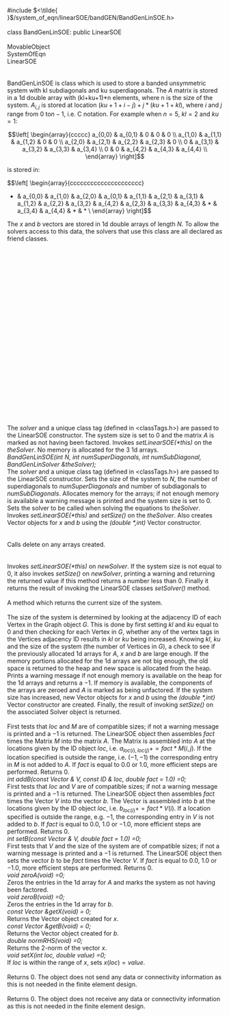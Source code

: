 \
\#include
$<\tilde{ }$/system_of_eqn/linearSOE/bandGEN/BandGenLinSOE.h$>$\
\
class BandGenLinSOE: public LinearSOE\
\
MovableObject\
SystemOfEqn\
LinearSOE\
\
\
BandGenLinSOE is class which is used to store a banded unsymmetric
system with kl subdiagonals and ku superdiagonals. The $A$ matrix is
stored in a 1d double array with (kl+ku+1)\*n elements, where n is the
size of the system. $A_{i,j}$ is stored at location
$(ku+1+i-j) + j*(ku+1+kl)$, where $i$ and $j$ range from $0$ to$n-1$,
i.e. C notation. For example when $n=5$, $kl = 2$ and $ku=1$:

$$\left[
\begin{array}{ccccc}
a_{0,0} & a_{0,1}  & 0 & 0 & 0 \\
a_{1,0} & a_{1,1} & a_{1,2} & 0 & 0 \\
a_{2,0} & a_{2,1} & a_{2,2} & a_{2,3} & 0  \\
0 & a_{3,1} & a_{3,2} & a_{3,3} & a_{3,4} \\
0 & 0 & a_{4,2} & a_{4,3} & a_{4,4} \\
\end{array}
\right]$$

is stored in:

$$\left[
\begin{array}{ccccccccccccccccccccc}
* & a_{0,0} & a_{1,0}  & a_{2,0} & a_{0,1} & a_{1,1} & a_{2,1} &
a_{3,1} & a_{1,2} & a_{2,2} & a_{3,2} & a_{4,2} & a_{2,3} & a_{3,3} &
a_{4,3} & * & a_{3,4} & a_{4,4} & * & * \\
\end{array}
\right]$$

The $x$ and $b$ vectors are stored in 1d double arrays of length $N$. To
allow the solvers access to this data, the solvers that use this class
are all declared as friend classes.\
\
\
\
\
\
\
\
\
\
\
\
\
\
\
\
\
\
\
\
\
\
\
\
\
\
The *solver* and a unique class tag (defined in $<$classTags.h$>$) are
passed to the LinearSOE constructor. The system size is set to $0$ and
the matrix $A$ is marked as not having been factored. Invokes
*setLinearSOE(\*this)* on the *theSolver*. No memory is allocated for
the 3 1d arrays.\
*BandGenLinSOE(int N, int numSuperDiagonals, int numSubDiagonal,
BandGenLinSolver &theSolver);* \
The *solver* and a unique class tag (defined in $<$classTags.h$>$) are
passed to the LinearSOE constructor. Sets the size of the system to $N$,
the number of superdiagonals to *numSuperDiagonals* and number of
subdiagonals to *numSubDiagonals*. Allocates memory for the arrays; if
not enough memory is available a warning message is printed and the
system size is set to $0$. Sets the solver to be called when solving the
equations to *theSolver*. Invokes *setLinearSOE(\*this)* and *setSize()*
on the *theSolver*. Also creates Vector objects for $x$ and $b$ using
the *(double \*,int)* Vector constructor.\
\
\
Calls delete on any arrays created.\
\
\
Invokes *setLinearSOE(\*this)* on *newSolver*. If the system size is not
equal to $0$, it also invokes *setSize()* on *newSolver*, printing a
warning and returning the returned value if this method returns a number
less than $0$. Finally it returns the result of invoking the LinearSOE
classes *setSolver()* method.\
\
A method which returns the current size of the system.\
\
The size of the system is determined by looking at the adjacency ID of
each Vertex in the Graph object *G*. This is done by first setting *kl*
and *ku* equal to $0$ and then checking for each Vertex in *G*, whether
any of the vertex tags in the Vertices adjacency ID results in *kl* or
*ku* being increased. Knowing *kl*, *ku* and the size of the system (the
number of Vertices in *G*), a check to see if the previously allocated
1d arrays for $A$, $x$ and $b$ are large enough. If the memory portions
allocated for the 1d arrays are not big enough, the old space is
returned to the heap and new space is allocated from the heap. Prints a
warning message if not enough memory is available on the heap for the 1d
arrays and returns a $-1$. If memory is available, the components of the
arrays are zeroed and $A$ is marked as being unfactored. If the system
size has increased, new Vector objects for $x$ and $b$ using the
*(double \*,int)* Vector constructor are created. Finally, the result of
invoking *setSize()* on the associated Solver object is returned.\
\
First tests that *loc* and *M* are of compatible sizes; if not a warning
message is printed and a $-1$ is returned. The LinearSOE object then
assembles *fact* times the Matrix *M* into the matrix $A$. The Matrix is
assembled into $A$ at the locations given by the ID object *loc*, i.e.
$a_{loc(i),loc(j)} +=
fact * M(i,j)$. If the location specified is outside the range, i.e.
$(-1,-1)$ the corresponding entry in *M* is not added to $A$. If *fact*
is equal to $0.0$ or $1.0$, more efficient steps are performed. Returns
$0$.\
*int addB(const Vector & V, const ID & loc, double fact = 1.0) =0;*\
First tests that *loc* and *V* are of compatible sizes; if not a warning
message is printed and a $-1$ is returned. The LinearSOE object then
assembles *fact* times the Vector *V* into the vector $b$. The Vector is
assembled into $b$ at the locations given by the ID object *loc*, i.e.
$b_{loc(i)} += fact * V(i)$. If a location specified is outside the
range, e.g. $-1$, the corresponding entry in *V* is not added to $b$. If
*fact* is equal to $0.0$, $1.0$ or $-1.0$, more efficient steps are
performed. Returns $0$.\
*int setB(const Vector & V, double fact = 1.0) =0;*\
First tests that *V* and the size of the system are of compatible sizes;
if not a warning message is printed and a $-1$ is returned. The
LinearSOE object then sets the vector *b* to be *fact* times the Vector
*V*. If *fact* is equal to $0.0$, $1.0$ or $-1.0$, more efficient steps
are performed. Returns $0$.\
*void zeroA(void) =0;*\
Zeros the entries in the 1d array for $A$ and marks the system as not
having been factored.\
*void zeroB(void) =0;*\
Zeros the entries in the 1d array for $b$.\
*const Vector &getX(void) = 0;*\
Returns the Vector object created for $x$.\
*const Vector &getB(void) = 0;*\
Returns the Vector object created for $b$.\
*double normRHS(void) =0;*\
Returns the 2-norm of the vector $x$.\
*void setX(int loc, double value) =0;*\
If *loc* is within the range of $x$, sets $x(loc) = value$.\
\
Returns $0$. The object does not send any data or connectivity
information as this is not needed in the finite element design.\
\
Returns $0$. The object does not receive any data or connectivity
information as this is not needed in the finite element design.
